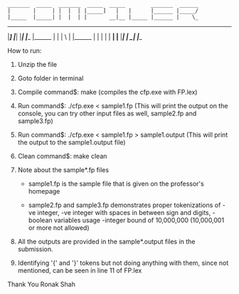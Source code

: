 	_______  _____  _______  _____  _____        _______  ______
	|       |     | |  |  | |_____]   |   |      |______ |_____/
	|_____  |_____| |  |  | |       __|__ |_____ |______ |    \_


  _____  _     _ _______ _______ _______       _____  __   _ _______
 |_____] |_____| |_____| |______ |______      |     | | \  | |______
 |       |     | |     | ______| |______      |_____| |  \_| |______


How to run:

1. Unzip the file

2. Goto folder in terminal

3. Compile command$: make
		(compiles the cfp.exe with FP.lex)

4. Run command$: ./cfp.exe < sample1.fp 
		(This will print the output on the console, you can try other input files as well, sample2.fp and sample3.fp)

5. Run command$: ./cfp.exe < sample1.fp > sample1.output
		(This will print the output to the sample1.output file)

6. Clean command$: make clean
		
7. Note about the sample*.fp files

   - sample1.fp is the sample file that is given on the professor's homepage

   - sample2.fp and sample3.fp demonstrates proper tokenizations of 
	 -ve integer,
	 -ve integer with spaces in between sign and digits,
	 -boolean variables usage
	 -integer bound of 10,000,000 (10,000,001 or more not allowed)


7. All the outputs are provided in the sample*.output files in the submission.

8. Identifying '{' and '}' tokens but not doing anything with them, since not mentioned, can be seen in line 11 of FP.lex

Thank You 
Ronak Shah
